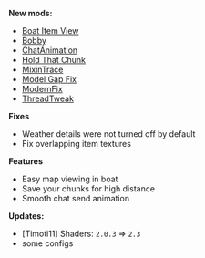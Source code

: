 **New mods:**
- [Boat Item View](https://modrinth.com/mod/boat-item-view)
- [Bobby](https://modrinth.com/mod/bobby)
- [ChatAnimation](https://modrinth.com/mod/chatanimation)
- [Hold That Chunk](https://modrinth.com/mod/hold-that-chunk)
- [MixinTrace](https://modrinth.com/mod/mixintrace)
- [Model Gap Fix](https://modrinth.com/mod/modelfix)
- [ModernFix](https://modrinth.com/mod/modernfix)
- [ThreadTweak](https://modrinth.com/mod/threadtweak)

**Fixes**
- Weather details were not turned off by default
- Fix overlapping item textures

**Features**
- Easy map viewing in boat
- Save your chunks for high distance
- Smooth chat send animation

**Updates:**
- [Timoti11] Shaders: `2.0.3` => `2.3`
- some configs